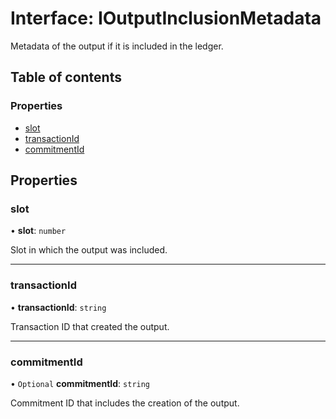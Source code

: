 # Interface: IOutputInclusionMetadata

Metadata of the output if it is included in the ledger.

## Table of contents

### Properties

- [slot](IOutputInclusionMetadata.md#slot)
- [transactionId](IOutputInclusionMetadata.md#transactionid)
- [commitmentId](IOutputInclusionMetadata.md#commitmentid)

## Properties

### slot

• **slot**: `number`

Slot in which the output was included.

___

### transactionId

• **transactionId**: `string`

Transaction ID that created the output.

___

### commitmentId

• `Optional` **commitmentId**: `string`

Commitment ID that includes the creation of the output.
